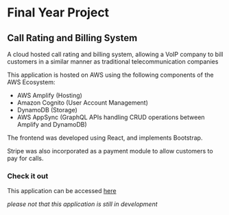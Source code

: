 # Final Year Project
## Call Rating and Billing System
A cloud hosted call rating and billing system, allowing a VoIP company to bill customers in a similar manner as traditional telecommunication companies

This application is hosted on AWS using the following components of the AWS Ecosystem:
- AWS Amplify (Hosting)
- Amazon Cognito (User Account Management)
- DynamoDB (Storage)
- AWS AppSync (GraphQL APIs handling CRUD operations between Amplify and DynamoDB)

The frontend was developed using React, and implements Bootstrap.

Stripe was also incorporated as a payment module to allow customers to pay for calls.

### Check it out
This application can be accessed [here](http://www.callratingsys.com)

*please not that this application is still in development*
